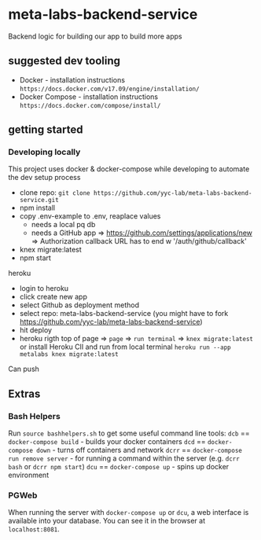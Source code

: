 # meta-labs-backend-service
Backend logic for building our app to build more apps

## suggested dev tooling
- Docker - installation instructions `https://docs.docker.com/v17.09/engine/installation/`
- Docker Compose - installation instructions `https://docs.docker.com/compose/install/`

## getting started
### Developing locally
This project uses docker & docker-compose while developing to automate the dev setup process
- clone repo: `git clone https://github.com/yyc-lab/meta-labs-backend-service.git`
- npm install
- copy .env-example to .env, reaplace values
    - needs a local pq db
    - needs a GitHub app    => https://github.com/settings/applications/new
                             => Authorization callback URL has to end w '/auth/github/callback'
- knex migrate:latest
- npm start

heroku
- login to heroku
- click create new app
- select Github as deployment method
- select repo: meta-labs-backend-service (you might have to fork https://github.com/yyc-lab/meta-labs-backend-service)
- hit deploy
- heroku rigth top of page => `page` => `run terminal` => `knex migrate:latest`
  or install Heroku ClI and run from local terminal `heroku run --app metalabs knex migrate:latest`

Can push

## Extras

### Bash Helpers
Run `source bashhelpers.sh` to get some useful command line tools:
`dcb` == `docker-compose build` - builds your docker containers
`dcd` == `docker-compose down` - turns off containers and network
`dcrr` == `docker-compose run remove server` - for running a command within the server (e.g. `dcrr bash` or `dcrr npm start`)
`dcu` == `docker-compose up` - spins up docker environment

### PGWeb

When running the server with `docker-compose up` or `dcu`, a web interface is available into your database.
You can see it in the browser at `localhost:8081`.
